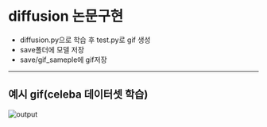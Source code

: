 # diffusion 논문구현

- diffusion.py으로 학습 후 test.py로 gif 생성
- save폴더에 모델 저장
- save/gif_sameple에 gif저장

---
## 예시 gif(celeba 데이터셋 학습)

![output](https://github.com/pincesslucy/diffusion/assets/98650288/96ddafc0-74a6-43b1-81a3-ab3140d80481)
